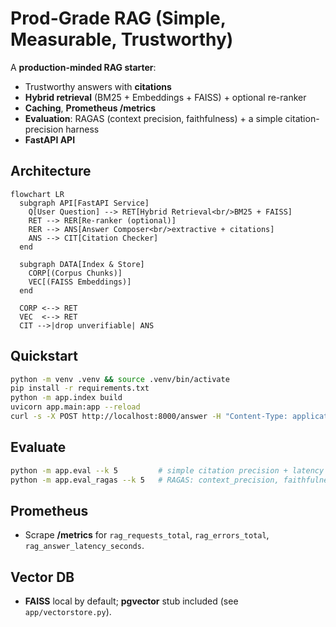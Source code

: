 # Prod-Grade RAG (Simple, Measurable, Trustworthy)

A **production-minded RAG starter**:
- Trustworthy answers with **citations**
- **Hybrid retrieval** (BM25 + Embeddings + FAISS) + optional re-ranker
- **Caching**, **Prometheus /metrics**
- **Evaluation**: RAGAS (context precision, faithfulness) + a simple citation-precision harness
- **FastAPI API**

## Architecture
```mermaid
flowchart LR
  subgraph API[FastAPI Service]
    Q[User Question] --> RET[Hybrid Retrieval<br/>BM25 + FAISS]
    RET --> RER[Re-ranker (optional)]
    RER --> ANS[Answer Composer<br/>extractive + citations]
    ANS --> CIT[Citation Checker]
  end

  subgraph DATA[Index & Store]
    CORP[(Corpus Chunks)]
    VEC[(FAISS Embeddings)]
  end

  CORP <--> RET
  VEC  <--> RET
  CIT -->|drop unverifiable| ANS
```

## Quickstart
```bash
python -m venv .venv && source .venv/bin/activate
pip install -r requirements.txt
python -m app.index build
uvicorn app.main:app --reload
curl -s -X POST http://localhost:8000/answer -H "Content-Type: application/json" -d '{"question":"What are the controls for customer data access?"}'
```

## Evaluate
```bash
python -m app.eval --k 5         # simple citation precision + latency
python -m app.eval_ragas --k 5   # RAGAS: context_precision, faithfulness
```

## Prometheus
- Scrape **/metrics** for `rag_requests_total`, `rag_errors_total`, `rag_answer_latency_seconds`.

## Vector DB
- **FAISS** local by default; **pgvector** stub included (see `app/vectorstore.py`).
